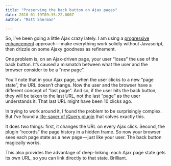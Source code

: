 ```yaml
---
title: "Preserving the back button on Ajax pages"
date: 2010-01-19T09:35:22.000Z
author: "Matt Sherman"

---
```


So, I’ve been going a little Ajax crazy lately. I am using a [progressive enhancement](http://www.alistapart.com/articles/understandingprogressiveenhancement/) approach — make everything work solidly without Javascript, then drizzle on some Ajaxy goodness as refinement.

One problem is, on an Ajax-driven page, your user “loses” the use of the back button. It’s caused a mismatch between what the user and the browser consider to be a “new page”.

You’ll note that in your Ajax page, when the user clicks to a new “page state”, the URL doesn’t change. Now the user and the browser have a different concept of “last page”. And so, if the user hits the back button, they will be taken to the last URL, not the last “page” as the user understands it. That last URL might have been 10 clicks ago.

In trying to work around it, I found the problem to be surprisingly complex. But I’ve found a [life-saver of jQuery plugin](http://www.asual.com/jquery/address/) that solves exactly this.

It does two things: first, it changes the URL on every Ajax click. Second, the plugin “records” the page history in a hidden frame. So now your browser sees each page state as a new page — just like your user. The back button magically works.

This also provides the advantage of deep-linking: each Ajax page state gets its own URL, so you can link directly to that state. Brilliant.
